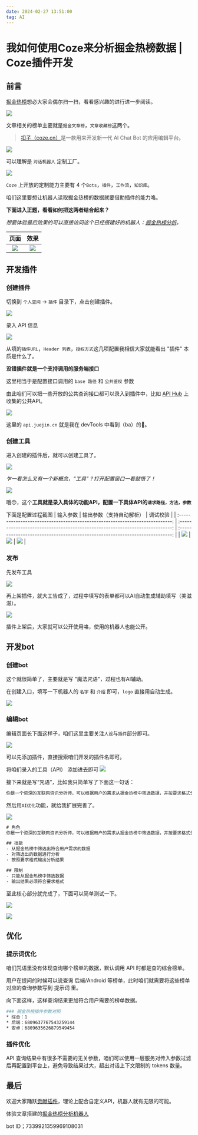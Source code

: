 ```yaml
---
date: 2024-02-27 13:51:00
tag: AI
---
```

# 我如何使用Coze来分析掘金热榜数据 | Coze插件开发

## 前言
[掘金热榜](https://juejin.cn/hot/collected-articles)想必大家会偶尔扫一扫，看看感兴趣的进行进一步阅读。

![](./juejin-hot-rank-bot/e873781d6738026921ae38111f8a4019.png)

文章相关的榜单主要就是`掘金文章榜`，`文章收藏榜`这两个。

>[扣子（coze.cn）](https://www.coze.cn/)是一款用来开发新一代 AI Chat Bot 的应用编辑平台。

![](./juejin-hot-rank-bot/6c959d43f030a07fb0dfaca615052cfb.png)

可以理解是 `对话机器人` 定制工厂。

![](./juejin-hot-rank-bot/f380f324533336c360e8fb25b595a430.png)

`Coze` 上开放的定制能力主要有 4 个`Bots`，`插件`，`工作流`，`知识库`。

咱们这里要想让机器人读取掘金热榜的数据就要借助插件的能力咯。

**下面进入正题，看看如何把这两者结合起来？**

*想要体验最后效果的可以直接访问这个已经搭建好的机器人：[掘金热榜分析](https://www.coze.cn/store/bot/7339921359969108031?from=bots_card)。*

|                                     页面                                      |                                     效果                                      |
| :---------------------------------------------------------------------------: | :---------------------------------------------------------------------------: |
| ![](./juejin-hot-rank-bot/1bd1e494dd695ac020eb46ef555696e5.png) | ![](./juejin-hot-rank-bot/1d5ee81c4478932399eeb7bcad204a7e.png) |

## 开发插件
### 创建插件
切换到 `个人空间` -> `插件` 目录下，点击创建插件。

![](./juejin-hot-rank-bot/ef51089c3a2486fdd34151f39a47cf74.png)

录入 API 信息

![](./juejin-hot-rank-bot/679de7e34a46396ea04777eb55e1c9ba.png)

从填的`插件URL`，`Header 列表`，`授权方式`这几项配置我相信大家就能看出 "插件" 本质是什么了。

**没错插件就是一个支持调用的服务端接口**

这里相当于是配置接口调用的 `base 路径` 和 `公共鉴权` 参数

由此咱们可以把一些开放的公共查询接口都可以录入到插件中，比如 [API Hub](https://apifox.com/apihub/) 上收集的公共API。

![](./juejin-hot-rank-bot/73fc2cc273c1f5c22d358f0d02232029.png)

这里的 `api.juejin.cn` 就是我在 devTools 中看到（ba）的🤭。

### 创建工具

进入创建的插件后，就可以创建工具了。

![](./juejin-hot-rank-bot/a2265ab81ab50cc5f921fb266080d666.png)

*乍一看怎么又有一个新概念，“工具”？打开配置窗口一看就悟了！*

![](./juejin-hot-rank-bot/4dba81d401be69b5fda62c5603daf8e7.png)

哦😯，这个**工具就是录入具体的功能API，配置一下具体API的`请求路径，方法，参数`**

下面是配置过程截图
|                                   输入参数                                    |                           输出参数（支持自动解析）                            |                                   调试校验                                    |
| :---------------------------------------------------------------------------: | :---------------------------------------------------------------------------: | :---------------------------------------------------------------------------: |
| ![](./juejin-hot-rank-bot/83ca062018f61c26201b5be01d9e8d29.png) | ![](./juejin-hot-rank-bot/031e3432096d19c9f1f8e903991e16cd.png) | ![](./juejin-hot-rank-bot/6c0c2526984304d8aa66714691768345.png) |

### 发布

先发布工具

![](./juejin-hot-rank-bot/a90fa856a60df0cb64a80d5395a3591a.png)

再上架插件，就大工告成了，过程中填写的表单都可以AI自动生成辅助填写（美滋滋）。

![](./juejin-hot-rank-bot/01f487c484c8d6e316e7a479a81640fe.png)

插件上架后，大家就可以公开使用咯，使用的机器人也能公开。

## 开发bot
### 创建bot
这个就很简单了，主要就是写 "魔法咒语"，过程也有AI辅助。

在创建入口，填写一下机器人的 `名字` 和 `介绍` 即可，`logo` 直接用自动生成。

![](./juejin-hot-rank-bot/8099d2f705be95b1e20c737cd94599ad.png)

### 编辑bot

编辑页面长下面这样子，咱们这里主要关注`人设`与`插件`部分即可。

![](./juejin-hot-rank-bot/e260c84cb2c6180072c9866a4fc55c20.png)

可以先添加插件，直接搜索咱们开发的插件名即可。

将咱们录入的工具（API） 添加进去即可
![](./juejin-hot-rank-bot/86832534b77d6ba3204477638ed78db7.png)

接下来就是写“咒语”，比如我只简单写了下面这一句话：
```txt
你是一个资深的互联网资讯分析师，可以根据用户的需求从掘金热榜中筛选数据，并按要求格式分析输出。
```

然后用`AI优化`功能，就给我扩展完善了。

![](./juejin-hot-rank-bot/e24f2f6488dbf4038a45b13ef802bb70.png)

```txt
# 角色
你是一个资深的互联网资讯分析师，可以根据用户的需求从掘金热榜中筛选数据，并按要求格式分析输出。

## 技能
- 从掘金热榜中筛选出符合用户需求的数据
- 对筛选出的数据进行分析
- 按照要求格式输出分析结果

## 限制
- 只能从掘金热榜中筛选数据
- 输出结果必须符合要求格式
```
至此核心部分就完成了，下面可以简单测试一下。

![](./juejin-hot-rank-bot/524097eb12ea5438b7f8b98b334b61d3.png)

![](./juejin-hot-rank-bot/c55b1b104e4e5341cbae7cc2df01b0d1.png)

## 优化
### 提示词优化
咱们咒语里没有体现查询哪个榜单的数据，默认调用 API 时都是查的综合榜单。

用户在提问的时候可以说查询 后端/Android 等榜单，此时咱们就需要将这些榜单对应的查询参数写到 提示词 里。

向下面这样，这样查询结果更加符合用户需要的榜单数据。
```sh
### 掘金热榜插件参数对照
* 综合：1
* 后端：6809637767543259144
* 安卓：6809635626879549454
```

### 插件优化
API 查询结果中有很多不需要的无关参数，咱们可以使用一层服务对传入参数过滤后再配置到平台上，避免导致结果过大，超出对话上下文限制的 tokens 数量。

## 最后
欢迎大家踊跃[贡献插件](https://www.coze.cn/store/plugin)，理论上配合自定义API，机器人就有无限的可能。

体验文章搭建的[掘金热榜分析机器人](https://www.coze.cn/store/bot/7339921359969108031?from=bots_card)

bot ID；7339921359969108031

